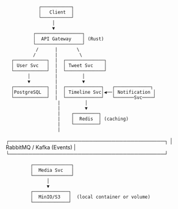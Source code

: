                 ┌───────────┐
                │   Client  │  
                └───────────┘
                     │
                     ▼
              ┌─────────────────┐
              │  API Gateway    │ (Rust)
              └─────────────────┘
               /      |       \
              /       |        \
      ┌────────────┐  |  ┌──────────────┐
      │ User Svc   │  |  │ Tweet Svc    │
      └────────────┘  |  └──────────────┘
            │         |         │
            ▼         |         ▼
      ┌────────────┐  |  ┌─────────────┐   ┌─────────────┐
      │PostgreSQL  │  |  │ Timeline Svc│◀──│ Notification │
      └────────────┘  |  └─────────────┘   └───────Svc────┘
                       |         │  
                       |         ▼
                       |    ┌─────────┐
                       |    │  Redis  │ (caching)
                       |    └─────────┘
                       |
   ┌─────────────────────────────────────────┐
   │         RabbitMQ / Kafka (Events)       |
   └─────────────────────────────────────────┘

             ┌──────────────┐
             │  Media Svc   │
             └──────────────┘
                   │
                   ▼
             ┌─────────────┐
             │  MinIO/S3   │  (local container or volume)
             └─────────────┘
